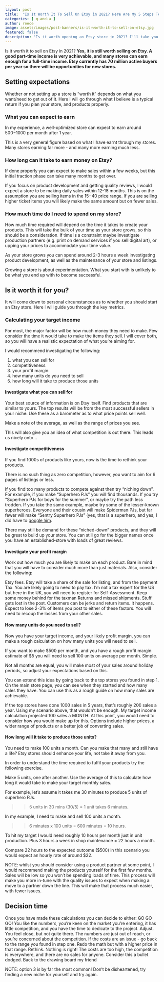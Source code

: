 ```yaml
---
layout: post
title:  "Is It Worth It To Sell On Etsy in 2021? Here Are My 5 Steps To Find Out" 
categories: [ q-and-a ]
author: reece
image: assets/images/post-banners/is-it-worth-it-to-sell-on-etsy.jpg
featured: false
description: "Is it worth opening an Etsy store in 2021? I'll take you through the 5 steps you can take to find out"
---
```

 
Is it worth it to sell on Etsy in 2021? **Yes, it is still worth selling on Etsy. A good part-time income is very achievable, and many stores can earn enough for a full-time income. Etsy currently has 70 million active buyers per year so there will be opportunities for new stores.**

## Setting expectations

Whether or not setting up a store is “worth it” depends on what you want/need to get out of it. Here I will go through what I believe is a typical return if you plan your store, and products properly.

### What you can expect to earn

In my experience, a well-optimized store can expect to earn around $500-$1000 per month after 1 year.

This is a very general figure based on what I have earnt through my stores. Many stores earning far more - and many more earning much less.

### How long can it take to earn money on Etsy?

If done properly you can expect to make sales within a few weeks, but this initial traction phase can take many months to get over.

If you focus on product development and getting quality reviews, I would expect a store to be making daily sales within 12-18 months. This is on the assumption you are selling items in the $15-$40 price range. If you are selling higher ticket items you will likely make the same amount but on fewer sales.

### How much time do I need to spend on my store?

How much time required will depend on the time it takes to create your products. This will take the bulk of your time as your store grows, so this should be a consideration. If time is a constraint maybe investigate production partners (e.g. print on demand services if you sell digital art), or upping your prices to accommodate your time value.

As your store grows you can spend around 2-3 hours a week investigating product development, as well as the maintenance of your store and listings.

Growing a store is about experimentation. What you start with is unlikely to be what you end up with to become successful.

## Is it worth it for you?

It will come down to personal circumstances as to whether you should start an Etsy store. Here I will guide you through the key metrics.

### Calculating your target income

For most, the major factor will be how much money they need to make. Few consider the time it would take to make the items they sell. I will cover both, so you will have a realistic expectation of what you’re aiming for.

I would recommend investigating the following:

1. what you can sell for
2. competitiveness
3. your profit margin
4. how many units do you need to sell
5. how long will it take to produce those units

#### Investigate what you can sell for

Your best source of information is on Etsy itself. Find products that are similar to yours. The top results will be from the most successful sellers in your niche. Use these as a barometer as to what price points sell well.

Make a note of the average, as well as the range of prices you see.

This will also give you an idea of what competition is out there. This leads us nicely onto...

#### Investigate competitiveness

If you find 1000s of products like yours, now is the time to rethink your products.

There is no such thing as zero competition, however, you want to aim for 6 pages of listings or less.

If you find too many products to compete against then try “niching down”. For example, if you make “Superhero PJs” you will find thousands. If you try “Superhero PJs for boys for the summer”, or maybe try the path less trodden. If you take the same example, maybe try some of the lesser-known superheroes. Everyone and their cousin will make Spiderman PJs, but far fewer will make “Sentry Superhero PJs” (yes, that is a superhero, and yes, I did have to [google him](https://www.wonderslist.com/top-10-lesser-known-superheroes/).

There may still be demand for these “niched-down” products, and they will be great to build up your store. You can still go for the bigger names once you have an established-store with loads of great reviews.

#### Investigate your profit margin

Work out how much you are likely to make on each product. Bare in mind that you will have to consider much more than just materials. Also, consider the following:

Etsy fees. Etsy will take a share of the sale for listing, and from the payment
Tax. You are likely going to need to pay tax. I’m not a tax expert for the US but here in the UK, you will need to register for Self-Assessment. Keep some money behind for the taxman
Returns and missed shipments. Stuff gets lost in the post. Customers can be jerks and return items. It happens. Expect to lose 2-3% of items you post to either of these factors. You will need to recoup the losses from your other sales.

#### How many units do you need to sell?

Now you have your target income, and your likely profit margin, you can make a rough calculation on how many units you will need to sell.

If you want to make $500 per month, and you have a rough profit margin estimate of $5 you will need to sell 100 units on average per month. Simple.

Not all months are equal, you will make most of your sales around holiday periods, so adjust your expectations based on this.

You can extend this idea by going back to the top stores you found in step 1. On the main store page, you can see when they started and how many sales they have. You can use this as a rough guide on how many sales are achievable.

If the top stores have done 1000 sales in 5 years, that’s roughly 200 sales a year. Using my scenario above, that wouldn’t be enough. My target income calculation projected 100 sales a MONTH. At this point, you would need to consider how you would make up for this. Options include higher prices, a wider range of products or a better job of converting sales.

#### How long will it take to produce those units?

You need to make 100 units a month. Can you make that many and still have a life? Etsy stores should enhance your life, not take it away from you. 

In order to understand the time required to fulfil your products try the following exercise.

Make 5 units, one after another. Use the average of this to calculate how long it would take to make your target monthly sales.

For example, let’s assume it takes me 30 minutes to produce 5 units of superhero PJs.

>> 5 units in 30 mins (30/5) = 1 unit takes 6 minutes.

In my example, I need to make and sell 100 units a month.

>> 6 minutes x 100 units = 600 minutes = 10 hours.

To hit my target I would need roughly 10 hours per month just in unit production. Plus 3 hours a week in shop maintenance = 22 hours a month.

Compare 22 hours to the expected outcome ($500) in this scenario you would expect an hourly rate of around $22.

NOTE: whilst you should consider using a product partner at some point, I would recommend making the products yourself for the first few months. Sales will be low so you won’t be spending loads of time. This process will make you more in-tune with the quality issues to expect when making a move to a partner down the line. This will make that process much easier, with fewer issues.

## Decision time 

Once you have made these calculations you can decide to either:
GO GO GO! You like the numbers, you’re keen on the market you’re entering, it has little competition, and you have the time to dedicate to the project.
Adjust. You feel close, but not quite there. The numbers are just out of reach, or you’re concerned about the competition. If the costs are an issue - go back to the range you found in step one. Redo the math but with a higher price in that range.
Rethink. Nothing is right! The costs are too high, the competition is everywhere, and there are no sales for anyone. Consider this a bullet dodged. Back to the drawing board my friend

NOTE: option 3 is by far the most common! Don’t be disheartened, try finding a new niche for yourself and try again.
